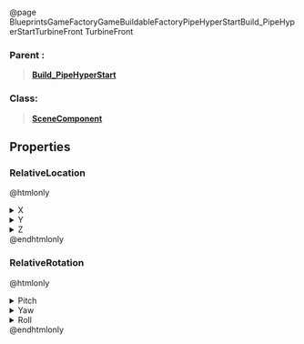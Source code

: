 @page BlueprintsGameFactoryGameBuildableFactoryPipeHyperStartBuild_PipeHyperStartTurbineFront TurbineFront
### Parent :
<b><a href="_blueprints_game_factory_game_buildable_factory_pipe_hyper_start_build__pipe_hyper_start.html"><blockquote>Build_PipeHyperStart</blockquote></a></b>
### Class:
<b><a href="_class_script_scene_component.html"><blockquote>SceneComponent</blockquote></a></b>
## Properties
### RelativeLocation
@htmlonly
<details>
 <summary>X</summary>
<blockquote>-250</blockquote>
</details>
<details>
 <summary>Y</summary>
<blockquote>-0.00014066696166992188</blockquote>
</details>
<details>
 <summary>Z</summary>
<blockquote>80</blockquote>
</details>
@endhtmlonly

### RelativeRotation
@htmlonly
<details>
 <summary>Pitch</summary>
<blockquote>0</blockquote>
</details>
<details>
 <summary>Yaw</summary>
<blockquote>180.00039672851562</blockquote>
</details>
<details>
 <summary>Roll</summary>
<blockquote>0</blockquote>
</details>
@endhtmlonly

